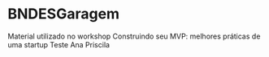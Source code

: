 # BNDESGaragem
Material utilizado no workshop Construindo seu MVP: melhores práticas de uma startup
Teste Ana Priscila 
